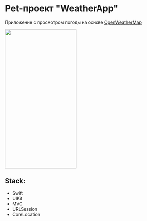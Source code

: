 # Pet-проект "WeatherApp"
Приложение с просмотром погоды на основе [OpenWeatherMap](https://home.openweathermap.org)

<img src="https://user-images.githubusercontent.com/98335973/227046868-ad29dd90-6753-470c-89e9-fbab1a40a67b.gif" width ="230" height="450" loop=infinite/>

## Stack:
- Swift
- UIKit
- MVC
- URLSession
- CoreLocation
